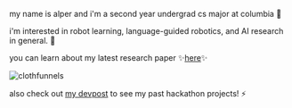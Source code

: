 my name is alper and i'm a second year undergrad cs major at columbia 🤖 

i'm interested in robot learning, language-guided robotics, and AI research in general. 🔭

you can learn about my latest research paper ✨<a href="https://clothfunnels.cs.columbia.edu/">here</a>✨

![clothfunnels](https://user-images.githubusercontent.com/9828549/228425182-72a91cfd-0a19-479d-b79e-fd99f6be4274.gif)


also check out <a href="https://devpost.com/alpertucanberk">my devpost</a> to see my past hackathon projects! ⚡

<!--
**alpercanberk/alpercanberk** is a ✨ _special_ ✨ repository because its `README.md` (this file) appears on your GitHub profile.

Here are some ideas to get you started:

- 🔭 I’m currently working on ...
- 🌱 I’m currently learning ...
- 👯 I’m looking to collaborate on ...
- 🤔 I’m looking for help with ...
- 💬 Ask me about ...
- 📫 How to reach me: ...
- 😄 Pronouns: ...
- ⚡ Fun fact: ...
-->



